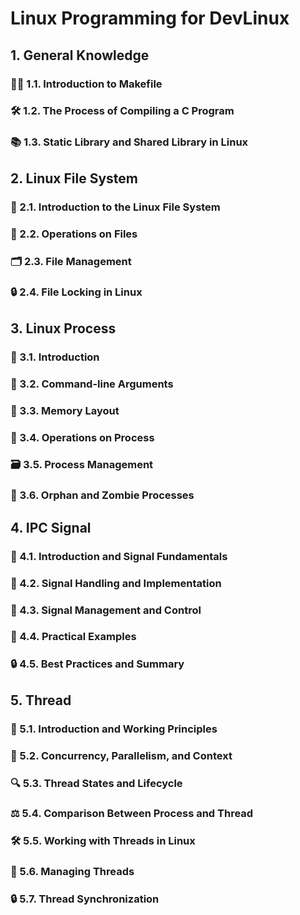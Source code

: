 # Linux Programming for DevLinux

## 1. General Knowledge
### 🧑‍💻 1.1. Introduction to Makefile
### 🛠️ 1.2. The Process of Compiling a C Program
### 📚 1.3. Static Library and Shared Library in Linux

## 2. Linux File System
### 🏁 2.1. Introduction to the Linux File System
### 📂 2.2. Operations on Files
### 🗂️ 2.3. File Management
### 🔒 2.4. File Locking in Linux

## 3. Linux Process
### 🚀 3.1. Introduction
### 📝 3.2. Command-line Arguments
### 🧠 3.3. Memory Layout
### 🔧 3.4. Operations on Process
### 🗃️ 3.5. Process Management
### 👻 3.6. Orphan and Zombie Processes

## 4. IPC Signal
### 🚦 4.1. Introduction and Signal Fundamentals
### 🛑 4.2. Signal Handling and Implementation
### 🔑 4.3. Signal Management and Control
### 📡 4.4. Practical Examples
### 🔒 4.5. Best Practices and Summary

## 5. Thread
### 🌟 5.1. Introduction and Working Principles
### 🔄 5.2. Concurrency, Parallelism, and Context
### 🔍 5.3. Thread States and Lifecycle
### ⚖️ 5.4. Comparison Between Process and Thread
### 🛠️ 5.5. Working with Threads in Linux
### 🔧 5.6. Managing Threads
### 🔒 5.7. Thread Synchronization
